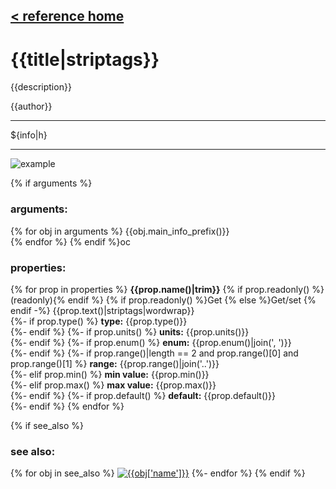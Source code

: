 [< reference home](index.html)
---

# {{title|striptags}}

{{description}}

{{author}}

---

${info|h}<br>


---


![example](examples/{{title}}-example.jpg)

{% if arguments %}
### arguments:

{% for obj in arguments %}
{{obj.main_info_prefix()}}<br>
{% endfor %}
{% endif %}oc

### properties:

{% for prop in properties %}
**{{prop.name()|trim}}** {% if prop.readonly() %}(readonly){% endif %}
{% if prop.readonly() %}Get {% else %}Get/set {% endif -%}
{{prop.text()|striptags|wordwrap}}<br>
{%- if prop.type() %}
__type:__ {{prop.type()}}<br>
{%- endif %}
{%- if prop.units() %}
__units:__ {{prop.units()}}<br>
{%- endif %}
{%- if prop.enum() %}
__enum:__ {{prop.enum()|join(', ')}}<br>
{%- endif %}
{%- if prop.range()|length == 2 and prop.range()[0] and prop.range()[1] %}
__range:__ {{prop.range()|join('..')}}<br>
{%- elif prop.min() %}
__min value:__ {{prop.min()}}<br>
{%- elif prop.max() %}
__max value:__ {{prop.max()}}<br>
{%- endif %}
{%- if prop.default() %}
__default:__ {{prop.default()}}<br>
{%- endif %}
{% endfor %}

{% if see_also %}
### see also:
{% for obj in see_also %}
[![{{obj['name']}}]({{obj['image']|urlencode}})]({{obj['name']|urlencode}}.html)
{%- endfor %}
{% endif %}
